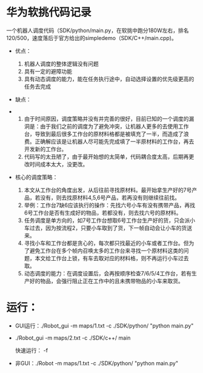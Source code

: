 # 华为软挑代码记录

一个机器人调度代码（SDK/python/main.py，在软挑中跑分180W左右，排名120/500，速度落后于官方给出的simpledemo（SDK/C++/main.cpp)。

* 优点：
  1. 机器人调度的整体逻辑没有问题
  2. 具有一定的避障功能
  3. 具有动态调度的能力，能在任务执行途中，自动选择设置的优先级更高的任务去完成

* 缺点： 
* 1. 由于时间原因，调度策略并没有并完善的很好，目前已知的一个调度的漏洞是：由于我们之前的调度为了避免冲突，让机器人更多的去使用工作台，导致到最后很多工作台的原材料格都是被填充了一半，而造成了浪费。正确解应该是让机器人尽可能先完成填了一半原材料的工作台，再去开发新的工作台。
  2. 代码写的太丑陋了，由于最开始想的太简单，代码耦合度太高，后期再更改时间成本太大，没更改。
* 核心的调度策略：
  1. 本文从工作台的角度出发，从后往前寻找原材料。最开始拿生产好的7号产品，若没有，则去找原材料4,5,6号产品，若再没有则继续往前找。
  2. 举例：工作台7缺6应该执行的操作：先找六号小车有没有携带产品，再找6号工作台是否有生成好的物品，若都没有，则去找六号的原材料。
  3. 任务调度是单方向的，如7号工作台想取6号工作台生产好的货，只会派小车过去，因为按流程2，只要小车取到了货，下一帧自动会让小车的货送来。
  4. 寻找小车和工作台都是贪心的，每次都只找最近的小车或者工作台。但为了避免工作台在多个帧内召唤太多的工作台来寻找一个原材料这类的问题，本文给工作台上锁，有车去取对应的材料格，则不再运行小车过去取。
  5. 动态调度的能力：在调度设置后，会再按顺序检查7/6/5/4工作台，若有生产好的物品，会强行阻止正在工作中的且未携带物品的小车来取货。



# 运行：

* GUI运行：./Robot_gui -m maps/1.txt -c ./SDK/python/ "python main.py"

* ./Robot_gui -m maps/2.txt -c ./SDK/c++/ main

  快速运行： -f

* 非GUI：./Robot -m maps/1.txt -c ./SDK/python/ "python main.py"

